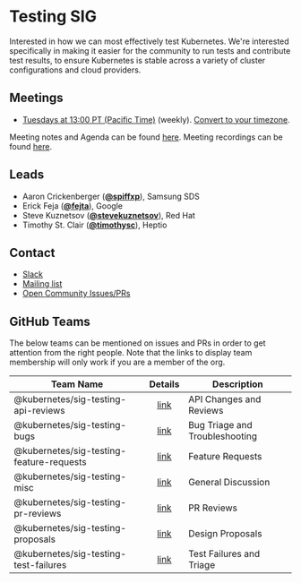 <!---
This is an autogenerated file!

Please do not edit this file directly, but instead make changes to the
sigs.yaml file in the project root.

To understand how this file is generated, see https://git.k8s.io/community/generator/README.md
-->
# Testing SIG

Interested in how we can most effectively test Kubernetes. We're interested specifically in making it easier for the community to run tests and contribute test results, to ensure Kubernetes is stable across a variety of cluster configurations and cloud providers.

## Meetings
* [Tuesdays at 13:00 PT (Pacific Time)](https://zoom.us/my/k8s.sig.testing) (weekly). [Convert to your timezone](http://www.thetimezoneconverter.com/?t=13:00&tz=PT%20%28Pacific%20Time%29).

Meeting notes and Agenda can be found [here](https://bit.ly/k8s-sig-testing-notes).
Meeting recordings can be found [here](https://bit.ly/k8s-sig-testing-videos).

## Leads
* Aaron Crickenberger (**[@spiffxp](https://github.com/spiffxp)**), Samsung SDS
* Erick Feja (**[@fejta](https://github.com/fejta)**), Google
* Steve Kuznetsov (**[@stevekuznetsov](https://github.com/stevekuznetsov)**), Red Hat
* Timothy St. Clair (**[@timothysc](https://github.com/timothysc)**), Heptio

## Contact
* [Slack](https://kubernetes.slack.com/messages/sig-testing)
* [Mailing list](https://groups.google.com/forum/#!forum/kubernetes-sig-testing)
* [Open Community Issues/PRs](https://github.com/kubernetes/community/labels/sig%2Ftesting)

## GitHub Teams

The below teams can be mentioned on issues and PRs in order to get attention from the right people.
Note that the links to display team membership will only work if you are a member of the org.

| Team Name | Details | Description |
| --------- |:-------:| ----------- |
| @kubernetes/sig-testing-api-reviews | [link](https://github.com/orgs/kubernetes/teams/sig-testing-api-reviews) | API Changes and Reviews |
| @kubernetes/sig-testing-bugs | [link](https://github.com/orgs/kubernetes/teams/sig-testing-bugs) | Bug Triage and Troubleshooting |
| @kubernetes/sig-testing-feature-requests | [link](https://github.com/orgs/kubernetes/teams/sig-testing-feature-requests) | Feature Requests |
| @kubernetes/sig-testing-misc | [link](https://github.com/orgs/kubernetes/teams/sig-testing-misc) | General Discussion |
| @kubernetes/sig-testing-pr-reviews | [link](https://github.com/orgs/kubernetes/teams/sig-testing-pr-reviews) | PR Reviews |
| @kubernetes/sig-testing-proposals | [link](https://github.com/orgs/kubernetes/teams/sig-testing-proposals) | Design Proposals |
| @kubernetes/sig-testing-test-failures | [link](https://github.com/orgs/kubernetes/teams/sig-testing-test-failures) | Test Failures and Triage |

<!-- BEGIN CUSTOM CONTENT -->

<!-- END CUSTOM CONTENT -->
